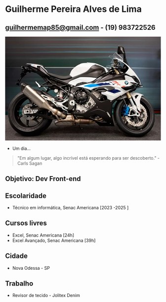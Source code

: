# Guilherme Pereira Alves de Lima
## guilhermemap85@gmail.com - (19) 983722526
![foto](bmw-s1000rr-2024.jpg)
- Um dia...
> "Em algum lugar, algo incrível está esperando para ser descoberto." - Carls Sagan

## Objetivo: Dev Front-end

## Escolaridade
- Técnico em informática, Senac Americana [2023 -2025 ]

## Cursos livres
- Excel, Senac Americana [24h]
- Excel Avançado, Senac Americana [39h]

## Cidade
- Nova Odessa - SP

## Trabalho
- Revisor de tecido - Jolitex Denim

